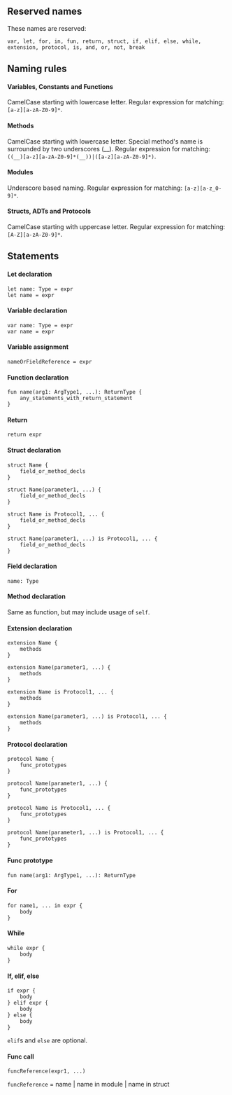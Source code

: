 ## Reserved names
These names are reserved:
```
var, let, for, in, fun, return, struct, if, elif, else, while,
extension, protocol, is, and, or, not, break
```


## Naming rules
#### Variables, Constants and Functions
CamelCase starting with lowercase letter.
Regular expression for matching: `[a-z][a-zA-Z0-9]*`.

#### Methods
CamelCase starting with lowercase letter.
Special method's name is surrounded by two underscores (\_\_).
Regular expression for matching: `((__)[a-z][a-zA-Z0-9]*(__))|([a-z][a-zA-Z0-9]*)`.

#### Modules
Underscore based naming.
Regular expression for matching: `[a-z][a-z_0-9]*`.

#### Structs, ADTs and Protocols
CamelCase starting with uppercase letter.
Regular expression for matching: `[A-Z][a-zA-Z0-9]*`.



## Statements
#### Let declaration
```adrian
let name: Type = expr
let name = expr
```


#### Variable declaration
```adrian
var name: Type = expr
var name = expr
```


#### Variable assignment
```adrian
nameOrFieldReference = expr
```


#### Function declaration
```adrian
fun name(arg1: ArgType1, ...): ReturnType {
    any_statements_with_return_statement
}
```


#### Return
```adrian
return expr
```


#### Struct declaration
```adrian
struct Name {
    field_or_method_decls
}

struct Name(parameter1, ...) {
    field_or_method_decls
}

struct Name is Protocol1, ... {
    field_or_method_decls
}

struct Name(parameter1, ...) is Protocol1, ... {
    field_or_method_decls
}
```


#### Field declaration
```adrian
name: Type
```


#### Method declaration
Same as function, but may include usage of `self`.


#### Extension declaration
```adrian
extension Name {
    methods
}

extension Name(parameter1, ...) {
    methods
}

extension Name is Protocol1, ... {
    methods
}

extension Name(parameter1, ...) is Protocol1, ... {
    methods
}
```


#### Protocol declaration
```adrian
protocol Name {
    func_prototypes
}

protocol Name(parameter1, ...) {
    func_prototypes
}

protocol Name is Protocol1, ... {
    func_prototypes
}

protocol Name(parameter1, ...) is Protocol1, ... {
    func_prototypes
}
```


#### Func prototype
```adrian
fun name(arg1: ArgType1, ...): ReturnType
```


#### For
```adrian
for name1, ... in expr {
    body
}
```


#### While
```adrian
while expr {
    body
}
```


#### If, elif, else
```adrian
if expr {
    body
} elif expr {
    body
} else {
    body
}
```
`elif`s and `else` are optional.


#### Func call
```adrian
funcReference(expr1, ...)
```

`funcReference` = name | name in module | name in struct
